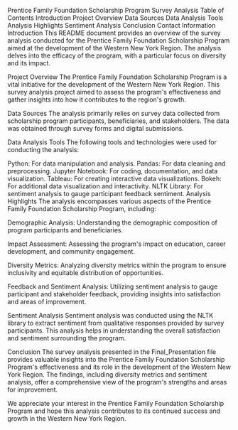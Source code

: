 Prentice Family Foundation Scholarship Program Survey Analysis
Table of Contents
Introduction
Project Overview
Data Sources
Data Analysis Tools
Analysis Highlights
Sentiment Analysis
Conclusion
Contact Information
Introduction
This README document provides an overview of the survey analysis conducted for the Prentice Family Foundation Scholarship Program aimed at the development of the Western New York Region. The analysis delves into the efficacy of the program, with a particular focus on diversity and its impact.

Project Overview
The Prentice Family Foundation Scholarship Program is a vital initiative for the development of the Western New York Region. This survey analysis project aimed to assess the program's effectiveness and gather insights into how it contributes to the region's growth.

Data Sources
The analysis primarily relies on survey data collected from scholarship program participants, beneficiaries, and stakeholders. The data was obtained through survey forms and digital submissions.

Data Analysis Tools
The following tools and technologies were used for conducting the analysis:

Python: For data manipulation and analysis.
Pandas: For data cleaning and preprocessing.
Jupyter Notebook: For coding, documentation, and data visualization.
Tableau: For creating interactive data visualizations.
Bokeh: For additional data visualization and interactivity.
NLTK Library: For sentiment analysis to gauge participant feedback sentiment.
Analysis Highlights
The analysis encompasses various aspects of the Prentice Family Foundation Scholarship Program, including:

Demographic Analysis: Understanding the demographic composition of program participants and beneficiaries.

Impact Assessment: Assessing the program's impact on education, career development, and community engagement.

Diversity Metrics: Analyzing diversity metrics within the program to ensure inclusivity and equitable distribution of opportunities.

Feedback and Sentiment Analysis: Utilizing sentiment analysis to gauge participant and stakeholder feedback, providing insights into satisfaction and areas of improvement.

Sentiment Analysis
Sentiment analysis was conducted using the NLTK library to extract sentiment from qualitative responses provided by survey participants. This analysis helps in understanding the overall satisfaction and sentiment surrounding the program.

Conclusion
The survey analysis presented in the Final_Presentation file provides valuable insights into the Prentice Family Foundation Scholarship Program's effectiveness and its role in the development of the Western New York Region. The findings, including diversity metrics and sentiment analysis, offer a comprehensive view of the program's strengths and areas for improvement.

We appreciate your interest in the Prentice Family Foundation Scholarship Program and hope this analysis contributes to its continued success and growth in the Western New York Region.








